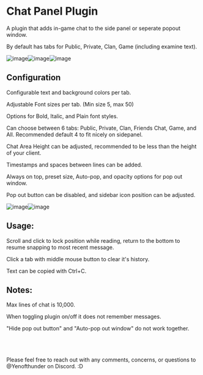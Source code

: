 # Chat Panel Plugin

A plugin that adds in-game chat to the side panel or seperate popout window. 

By default has tabs for Public, Private, Clan, Game (including examine text).


![image](https://github.com/Yenof/chat-panel/assets/122739279/1d60a059-4b70-409b-b171-e8bc84036bc8)![image](https://github.com/Yenof/chat-panel/assets/122739279/18919a6b-128a-4699-ae2a-436bcc29289b)![image](https://github.com/Yenof/chat-panel/assets/122739279/cfa6f204-3f40-4732-b94f-b30db4c072c1)



















## Configuration

Configurable text and background colors per tab. 

Adjustable Font sizes per tab. (Min size 5, max 50)

Options for Bold, Italic, and Plain font styles. 

Can choose between 6 tabs: Public, Private, Clan, Friends Chat, Game, and All. Recommended default 4 to fit nicely on sidepanel. 

Chat Area Height can be adjusted, recommended to be less than the height of your client. 

Timestamps and spaces between lines can be added.

Always on top, preset size, Auto-pop, and opacity options for pop out window.

Pop out button can be disabled, and sidebar icon position can be adjusted.

![image](https://github.com/Yenof/chat-panel/assets/122739279/89c66310-0e09-400b-a7ae-5de4d8d7ce96)![image](https://github.com/Yenof/chat-panel/assets/122739279/01688c70-a715-4bd5-b807-215c8b4a8df5)





## Usage:

Scroll and click to lock position while reading, return to the bottom to resume snapping to most recent message.

Click a tab with middle mouse button to clear it's history.

Text can be copied with Ctrl+C.




## Notes:

Max lines of chat is 10,000.

When toggling plugin on/off it does not remember messages. 

"Hide pop out button" and "Auto-pop out window" do not work together.

<br/>
<br/>
<br/>
Please feel free to reach out with any comments, concerns, or questions to @Yenofthunder on Discord. :D
